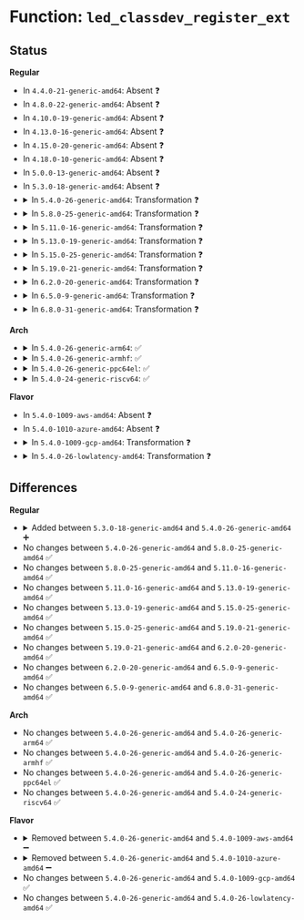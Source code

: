 # Function: <code>led_classdev_register_ext</code>

## Status
<b>Regular</b>
<ul>
<li>
In <code>4.4.0-21-generic-amd64</code>: Absent ❓
</li>
<li>
In <code>4.8.0-22-generic-amd64</code>: Absent ❓
</li>
<li>
In <code>4.10.0-19-generic-amd64</code>: Absent ❓
</li>
<li>
In <code>4.13.0-16-generic-amd64</code>: Absent ❓
</li>
<li>
In <code>4.15.0-20-generic-amd64</code>: Absent ❓
</li>
<li>
In <code>4.18.0-10-generic-amd64</code>: Absent ❓
</li>
<li>
In <code>5.0.0-13-generic-amd64</code>: Absent ❓
</li>
<li>
In <code>5.3.0-18-generic-amd64</code>: Absent ❓
</li>
<li>
<details>
<summary>In <code>5.4.0-26-generic-amd64</code>: Transformation ❓</summary>

```c
int led_classdev_register_ext(struct device * parent, struct led_classdev * led_cdev, struct led_init_data * init_data)
```

```json
{
  "name": "led_classdev_register_ext",
  "collision_type": "Unique Global",
  "inline_type": "No",
  "funcs": [
    {
      "addr": 0,
      "name": "led_classdev_register_ext",
      "external": true,
      "loc": "drivers/leds/led-class.c:246",
      "file": "drivers/leds/led-class.c",
      "inline": "seen, unknown",
      "caller_inline": [],
      "caller_func": [
        "drivers/leds/led-class.c:devm_led_classdev_register_ext"
      ]
    }
  ],
  "symbols": [
    {
      "addr": 18446744071588171608,
      "name": "led_classdev_register_ext.cold",
      "section": ".text",
      "bind": "STB_LOCAL",
      "size": 169
    },
    {
      "addr": 18446744071588170672,
      "name": "led_classdev_register_ext",
      "section": ".text",
      "bind": "STB_GLOBAL",
      "size": 795
    }
  ]
}
```
</details>
</li>
<li>
<details>
<summary>In <code>5.8.0-25-generic-amd64</code>: Transformation ❓</summary>

```c
int led_classdev_register_ext(struct device * parent, struct led_classdev * led_cdev, struct led_init_data * init_data)
```

```json
{
  "name": "led_classdev_register_ext",
  "collision_type": "Unique Global",
  "inline_type": "No",
  "funcs": [
    {
      "addr": 0,
      "name": "led_classdev_register_ext",
      "external": true,
      "loc": "drivers/leds/led-class.c:340",
      "file": "drivers/leds/led-class.c",
      "inline": "seen, unknown",
      "caller_inline": [],
      "caller_func": [
        "drivers/leds/led-class.c:devm_led_classdev_register_ext"
      ]
    }
  ],
  "symbols": [
    {
      "addr": 18446744071589036247,
      "name": "led_classdev_register_ext.cold",
      "section": ".text",
      "bind": "STB_LOCAL",
      "size": 151
    },
    {
      "addr": 18446744071589035296,
      "name": "led_classdev_register_ext",
      "section": ".text",
      "bind": "STB_GLOBAL",
      "size": 601
    }
  ]
}
```
</details>
</li>
<li>
<details>
<summary>In <code>5.11.0-16-generic-amd64</code>: Transformation ❓</summary>

```c
int led_classdev_register_ext(struct device * parent, struct led_classdev * led_cdev, struct led_init_data * init_data)
```

```json
{
  "name": "led_classdev_register_ext",
  "collision_type": "Unique Global",
  "inline_type": "No",
  "funcs": [
    {
      "addr": 0,
      "name": "led_classdev_register_ext",
      "external": true,
      "loc": "drivers/leds/led-class.c:340",
      "file": "drivers/leds/led-class.c",
      "inline": "seen, unknown",
      "caller_inline": [],
      "caller_func": [
        "drivers/leds/led-class.c:devm_led_classdev_register_ext"
      ]
    }
  ],
  "symbols": [
    {
      "addr": 18446744071591605201,
      "name": "led_classdev_register_ext.cold",
      "section": ".text",
      "bind": "STB_LOCAL",
      "size": 151
    },
    {
      "addr": 18446744071589044640,
      "name": "led_classdev_register_ext",
      "section": ".text",
      "bind": "STB_GLOBAL",
      "size": 625
    }
  ]
}
```
</details>
</li>
<li>
<details>
<summary>In <code>5.13.0-19-generic-amd64</code>: Transformation ❓</summary>

```c
int led_classdev_register_ext(struct device * parent, struct led_classdev * led_cdev, struct led_init_data * init_data)
```

```json
{
  "name": "led_classdev_register_ext",
  "collision_type": "Unique Global",
  "inline_type": "No",
  "funcs": [
    {
      "addr": 0,
      "name": "led_classdev_register_ext",
      "external": true,
      "loc": "drivers/leds/led-class.c:335",
      "file": "drivers/leds/led-class.c",
      "inline": "seen, unknown",
      "caller_inline": [],
      "caller_func": [
        "drivers/leds/led-class.c:devm_led_classdev_register_ext"
      ]
    }
  ],
  "symbols": [
    {
      "addr": 18446744071591548770,
      "name": "led_classdev_register_ext.cold",
      "section": ".text",
      "bind": "STB_LOCAL",
      "size": 173
    },
    {
      "addr": 18446744071588931856,
      "name": "led_classdev_register_ext",
      "section": ".text",
      "bind": "STB_GLOBAL",
      "size": 851
    }
  ]
}
```
</details>
</li>
<li>
<details>
<summary>In <code>5.15.0-25-generic-amd64</code>: Transformation ❓</summary>

```c
int led_classdev_register_ext(struct device * parent, struct led_classdev * led_cdev, struct led_init_data * init_data)
```

```json
{
  "name": "led_classdev_register_ext",
  "collision_type": "Unique Global",
  "inline_type": "No",
  "funcs": [
    {
      "addr": 0,
      "name": "led_classdev_register_ext",
      "external": true,
      "loc": "drivers/leds/led-class.c:335",
      "file": "drivers/leds/led-class.c",
      "inline": "seen, unknown",
      "caller_inline": [],
      "caller_func": [
        "drivers/leds/led-class.c:devm_led_classdev_register_ext"
      ]
    }
  ],
  "symbols": [
    {
      "addr": 18446744071592667747,
      "name": "led_classdev_register_ext.cold",
      "section": ".text",
      "bind": "STB_LOCAL",
      "size": 203
    },
    {
      "addr": 18446744071589639568,
      "name": "led_classdev_register_ext",
      "section": ".text",
      "bind": "STB_GLOBAL",
      "size": 896
    }
  ]
}
```
</details>
</li>
<li>
<details>
<summary>In <code>5.19.0-21-generic-amd64</code>: Transformation ❓</summary>

```c
int led_classdev_register_ext(struct device * parent, struct led_classdev * led_cdev, struct led_init_data * init_data)
```

```json
{
  "name": "led_classdev_register_ext",
  "collision_type": "Unique Global",
  "inline_type": "No",
  "funcs": [
    {
      "addr": 0,
      "name": "led_classdev_register_ext",
      "external": true,
      "loc": "drivers/leds/led-class.c:335",
      "file": "drivers/leds/led-class.c",
      "inline": "seen, unknown",
      "caller_inline": [],
      "caller_func": [
        "drivers/leds/led-class.c:devm_led_classdev_register_ext"
      ]
    }
  ],
  "symbols": [
    {
      "addr": 18446744071594553049,
      "name": "led_classdev_register_ext.cold",
      "section": ".text",
      "bind": "STB_LOCAL",
      "size": 207
    },
    {
      "addr": 18446744071591140608,
      "name": "led_classdev_register_ext",
      "section": ".text",
      "bind": "STB_GLOBAL",
      "size": 711
    }
  ]
}
```
</details>
</li>
<li>
<details>
<summary>In <code>6.2.0-20-generic-amd64</code>: Transformation ❓</summary>

```c
int led_classdev_register_ext(struct device * parent, struct led_classdev * led_cdev, struct led_init_data * init_data)
```

```json
{
  "name": "led_classdev_register_ext",
  "collision_type": "Unique Global",
  "inline_type": "No",
  "funcs": [
    {
      "addr": 0,
      "name": "led_classdev_register_ext",
      "external": true,
      "loc": "drivers/leds/led-class.c:339",
      "file": "drivers/leds/led-class.c",
      "inline": "seen, unknown",
      "caller_inline": [],
      "caller_func": [
        "drivers/leds/led-class.c:devm_led_classdev_register_ext"
      ]
    }
  ],
  "symbols": [
    {
      "addr": 18446744071596317967,
      "name": "led_classdev_register_ext.cold",
      "section": ".text",
      "bind": "STB_LOCAL",
      "size": 21
    },
    {
      "addr": 18446744071592866096,
      "name": "led_classdev_register_ext",
      "section": ".text",
      "bind": "STB_GLOBAL",
      "size": 873
    }
  ]
}
```
</details>
</li>
<li>
<details>
<summary>In <code>6.5.0-9-generic-amd64</code>: Transformation ❓</summary>

```c
int led_classdev_register_ext(struct device * parent, struct led_classdev * led_cdev, struct led_init_data * init_data)
```

```json
{
  "name": "led_classdev_register_ext",
  "collision_type": "Unique Global",
  "inline_type": "No",
  "funcs": [
    {
      "addr": 0,
      "name": "led_classdev_register_ext",
      "external": true,
      "loc": "drivers/leds/led-class.c:434",
      "file": "drivers/leds/led-class.c",
      "inline": "seen, unknown",
      "caller_inline": [],
      "caller_func": [
        "drivers/leds/led-class.c:devm_led_classdev_register_ext"
      ]
    }
  ],
  "symbols": [
    {
      "addr": 18446744071596847338,
      "name": "led_classdev_register_ext.cold",
      "section": ".text",
      "bind": "STB_LOCAL",
      "size": 21
    },
    {
      "addr": 18446744071593304096,
      "name": "led_classdev_register_ext",
      "section": ".text",
      "bind": "STB_GLOBAL",
      "size": 873
    }
  ]
}
```
</details>
</li>
<li>
<details>
<summary>In <code>6.8.0-31-generic-amd64</code>: Transformation ❓</summary>

```c
int led_classdev_register_ext(struct device * parent, struct led_classdev * led_cdev, struct led_init_data * init_data)
```

```json
{
  "name": "led_classdev_register_ext",
  "collision_type": "Unique Global",
  "inline_type": "No",
  "funcs": [
    {
      "addr": 0,
      "name": "led_classdev_register_ext",
      "external": true,
      "loc": "drivers/leds/led-class.c:464",
      "file": "drivers/leds/led-class.c",
      "inline": "seen, unknown",
      "caller_inline": [],
      "caller_func": [
        "drivers/leds/led-class.c:devm_led_classdev_register_ext"
      ]
    }
  ],
  "symbols": [
    {
      "addr": 18446744071597772455,
      "name": "led_classdev_register_ext.cold",
      "section": ".text",
      "bind": "STB_LOCAL",
      "size": 33
    },
    {
      "addr": 18446744071594060544,
      "name": "led_classdev_register_ext",
      "section": ".text",
      "bind": "STB_GLOBAL",
      "size": 1024
    }
  ]
}
```
</details>
</li>
</ul>
<b>Arch</b>
<ul>
<li>
<details>
<summary>In <code>5.4.0-26-generic-arm64</code>: ✅</summary>

```c
int led_classdev_register_ext(struct device * parent, struct led_classdev * led_cdev, struct led_init_data * init_data)
```

```json
{
  "name": "led_classdev_register_ext",
  "collision_type": "Unique Global",
  "inline_type": "No",
  "funcs": [
    {
      "addr": 18446603336501467584,
      "name": "led_classdev_register_ext",
      "external": true,
      "loc": "drivers/leds/led-class.c:246",
      "file": "drivers/leds/led-class.c",
      "inline": "seen, unknown",
      "caller_inline": [],
      "caller_func": [
        "drivers/leds/led-class.c:devm_led_classdev_register_ext"
      ]
    }
  ],
  "symbols": [
    {
      "addr": 18446603336501467584,
      "name": "led_classdev_register_ext",
      "section": ".text",
      "bind": "STB_GLOBAL",
      "size": 880
    }
  ]
}
```
</details>
</li>
<li>
<details>
<summary>In <code>5.4.0-26-generic-armhf</code>: ✅</summary>

```c
int led_classdev_register_ext(struct device * parent, struct led_classdev * led_cdev, struct led_init_data * init_data)
```

```json
{
  "name": "led_classdev_register_ext",
  "collision_type": "Unique Global",
  "inline_type": "No",
  "funcs": [
    {
      "addr": 3234016784,
      "name": "led_classdev_register_ext",
      "external": true,
      "loc": "drivers/leds/led-class.c:246",
      "file": "drivers/leds/led-class.c",
      "inline": "seen, unknown",
      "caller_inline": [],
      "caller_func": [
        "drivers/mmc/host/sdhci.c:__sdhci_add_host",
        "drivers/leds/led-class.c:devm_led_classdev_register_ext",
        "drivers/leds/leds-asic3.c:asic3_led_probe"
      ]
    }
  ],
  "symbols": [
    {
      "addr": 3234016784,
      "name": "led_classdev_register_ext",
      "section": ".text",
      "bind": "STB_GLOBAL",
      "size": 876
    }
  ]
}
```
</details>
</li>
<li>
<details>
<summary>In <code>5.4.0-26-generic-ppc64el</code>: ✅</summary>

```c
int led_classdev_register_ext(struct device * parent, struct led_classdev * led_cdev, struct led_init_data * init_data)
```

```json
{
  "name": "led_classdev_register_ext",
  "collision_type": "Unique Global",
  "inline_type": "No",
  "funcs": [
    {
      "addr": 13835058055295000656,
      "name": "led_classdev_register_ext",
      "external": true,
      "loc": "drivers/leds/led-class.c:246",
      "file": "drivers/leds/led-class.c",
      "inline": "seen, unknown",
      "caller_inline": [],
      "caller_func": [
        "drivers/leds/led-class.c:devm_led_classdev_register_ext"
      ]
    }
  ],
  "symbols": [
    {
      "addr": 13835058055295000656,
      "name": "led_classdev_register_ext",
      "section": ".text",
      "bind": "STB_GLOBAL",
      "size": 1228
    }
  ]
}
```
</details>
</li>
<li>
<details>
<summary>In <code>5.4.0-24-generic-riscv64</code>: ✅</summary>

```c
int led_classdev_register_ext(struct device * parent, struct led_classdev * led_cdev, struct led_init_data * init_data)
```

```json
{
  "name": "led_classdev_register_ext",
  "collision_type": "Unique Global",
  "inline_type": "No",
  "funcs": [
    {
      "addr": 18446743936278056906,
      "name": "led_classdev_register_ext",
      "external": true,
      "loc": "drivers/leds/led-class.c:246",
      "file": "drivers/leds/led-class.c",
      "inline": "seen, unknown",
      "caller_inline": [],
      "caller_func": [
        "drivers/leds/led-class.c:devm_led_classdev_register_ext"
      ]
    }
  ],
  "symbols": [
    {
      "addr": 18446743936278056906,
      "name": "led_classdev_register_ext",
      "section": ".text",
      "bind": "STB_GLOBAL",
      "size": 744
    }
  ]
}
```
</details>
</li>
</ul>
<b>Flavor</b>
<ul>
<li>
In <code>5.4.0-1009-aws-amd64</code>: Absent ❓
</li>
<li>
In <code>5.4.0-1010-azure-amd64</code>: Absent ❓
</li>
<li>
<details>
<summary>In <code>5.4.0-1009-gcp-amd64</code>: Transformation ❓</summary>

```c
int led_classdev_register_ext(struct device * parent, struct led_classdev * led_cdev, struct led_init_data * init_data)
```

```json
{
  "name": "led_classdev_register_ext",
  "collision_type": "Unique Global",
  "inline_type": "No",
  "funcs": [
    {
      "addr": 0,
      "name": "led_classdev_register_ext",
      "external": true,
      "loc": "drivers/leds/led-class.c:246",
      "file": "drivers/leds/led-class.c",
      "inline": "seen, unknown",
      "caller_inline": [],
      "caller_func": [
        "drivers/leds/led-class.c:devm_led_classdev_register_ext"
      ]
    }
  ],
  "symbols": [
    {
      "addr": 18446744071588126136,
      "name": "led_classdev_register_ext.cold",
      "section": ".text",
      "bind": "STB_LOCAL",
      "size": 169
    },
    {
      "addr": 18446744071588125200,
      "name": "led_classdev_register_ext",
      "section": ".text",
      "bind": "STB_GLOBAL",
      "size": 795
    }
  ]
}
```
</details>
</li>
<li>
<details>
<summary>In <code>5.4.0-26-lowlatency-amd64</code>: Transformation ❓</summary>

```c
int led_classdev_register_ext(struct device * parent, struct led_classdev * led_cdev, struct led_init_data * init_data)
```

```json
{
  "name": "led_classdev_register_ext",
  "collision_type": "Unique Global",
  "inline_type": "No",
  "funcs": [
    {
      "addr": 0,
      "name": "led_classdev_register_ext",
      "external": true,
      "loc": "drivers/leds/led-class.c:246",
      "file": "drivers/leds/led-class.c",
      "inline": "seen, unknown",
      "caller_inline": [],
      "caller_func": [
        "drivers/leds/led-class.c:devm_led_classdev_register_ext"
      ]
    }
  ],
  "symbols": [
    {
      "addr": 18446744071588243672,
      "name": "led_classdev_register_ext.cold",
      "section": ".text",
      "bind": "STB_LOCAL",
      "size": 169
    },
    {
      "addr": 18446744071588242736,
      "name": "led_classdev_register_ext",
      "section": ".text",
      "bind": "STB_GLOBAL",
      "size": 795
    }
  ]
}
```
</details>
</li>
</ul>

## Differences
<b>Regular</b>
<ul>
<li>
<details>
<summary>Added between <code>5.3.0-18-generic-amd64</code> and <code>5.4.0-26-generic-amd64</code> ➕</summary>

```c
int led_classdev_register_ext(struct device * parent, struct led_classdev * led_cdev, struct led_init_data * init_data)
```
</details>
</li>
<li>
No changes between <code>5.4.0-26-generic-amd64</code> and <code>5.8.0-25-generic-amd64</code> ✅
</li>
<li>
No changes between <code>5.8.0-25-generic-amd64</code> and <code>5.11.0-16-generic-amd64</code> ✅
</li>
<li>
No changes between <code>5.11.0-16-generic-amd64</code> and <code>5.13.0-19-generic-amd64</code> ✅
</li>
<li>
No changes between <code>5.13.0-19-generic-amd64</code> and <code>5.15.0-25-generic-amd64</code> ✅
</li>
<li>
No changes between <code>5.15.0-25-generic-amd64</code> and <code>5.19.0-21-generic-amd64</code> ✅
</li>
<li>
No changes between <code>5.19.0-21-generic-amd64</code> and <code>6.2.0-20-generic-amd64</code> ✅
</li>
<li>
No changes between <code>6.2.0-20-generic-amd64</code> and <code>6.5.0-9-generic-amd64</code> ✅
</li>
<li>
No changes between <code>6.5.0-9-generic-amd64</code> and <code>6.8.0-31-generic-amd64</code> ✅
</li>
</ul>
<b>Arch</b>
<ul>
<li>
No changes between <code>5.4.0-26-generic-amd64</code> and <code>5.4.0-26-generic-arm64</code> ✅
</li>
<li>
No changes between <code>5.4.0-26-generic-amd64</code> and <code>5.4.0-26-generic-armhf</code> ✅
</li>
<li>
No changes between <code>5.4.0-26-generic-amd64</code> and <code>5.4.0-26-generic-ppc64el</code> ✅
</li>
<li>
No changes between <code>5.4.0-26-generic-amd64</code> and <code>5.4.0-24-generic-riscv64</code> ✅
</li>
</ul>
<b>Flavor</b>
<ul>
<li>
<details>
<summary>Removed between <code>5.4.0-26-generic-amd64</code> and <code>5.4.0-1009-aws-amd64</code> ➖</summary>

```c
int led_classdev_register_ext(struct device * parent, struct led_classdev * led_cdev, struct led_init_data * init_data)
```
</details>
</li>
<li>
<details>
<summary>Removed between <code>5.4.0-26-generic-amd64</code> and <code>5.4.0-1010-azure-amd64</code> ➖</summary>

```c
int led_classdev_register_ext(struct device * parent, struct led_classdev * led_cdev, struct led_init_data * init_data)
```
</details>
</li>
<li>
No changes between <code>5.4.0-26-generic-amd64</code> and <code>5.4.0-1009-gcp-amd64</code> ✅
</li>
<li>
No changes between <code>5.4.0-26-generic-amd64</code> and <code>5.4.0-26-lowlatency-amd64</code> ✅
</li>
</ul>
